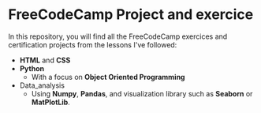 # FreeCodeCamp Project and exercice
In this repository, you will find all the FreeCodeCamp exercices and certification projects from the lessons I've followed:
* **HTML** and **CSS**
* **Python**
    * With a focus on **Object Oriented Programming**
* Data_analysis
    * Using **Numpy**, **Pandas**, and visualization library such as **Seaborn** or **MatPlotLib**.
